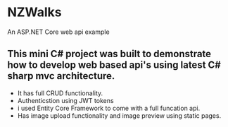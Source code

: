 # NZWalks
An ASP.NET Core web api example

## This mini C# project was built to demonstrate how to develop web based api's using latest C# sharp mvc architecture.
- It has full CRUD functionality.
- Authenticstion using JWT tokens
- i used Entity Core Framework to come with a full funcation api.
- Has image upload functionality and image preview using static pages.




